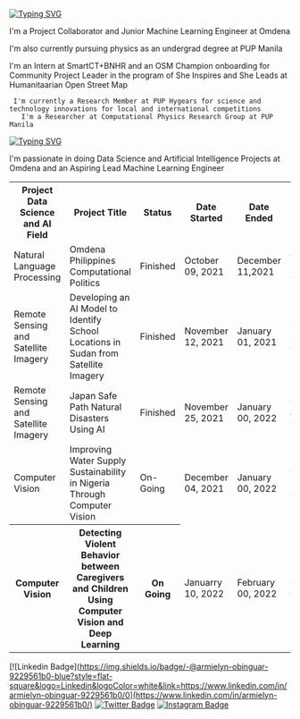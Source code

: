 
[![Typing SVG](https://readme-typing-svg.herokuapp.com?color=%2336BCF7&size=26&vCenter=true&lines=Hello+there!+)](https://git.io/typing-svg)

<p>I'm a Project Collaborator and Junior Machine Learning Engineer at Omdena  </a>
<p> I'm also currently pursuing physics as an undergrad degree at PUP Manila  </a>
  <p>  I'm an Intern at SmartCT+BNHR and an OSM Champion onboarding for Community Project Leader in the program of She Inspires and She Leads   at  Humanitaarian Open Street Map </a>
      
     I'm currently a Research Member at PUP Hygears for science and technology innovations for local and international competitions
       I'm a Researcher at Computational Physics Research Group at PUP Manila
    
[![Typing SVG](https://readme-typing-svg.herokuapp.com?color=%2336BCF7&size=26&vCenter=true&lines=Check+out+and+see+my+projects+so+far)](https://git.io/typing-svg) 

<p> I'm passionate in doing Data Science and Artificial Intelligence Projects at Omdena and an Aspiring Lead Machine Learning Engineer </a>

<table>
  <tr>
    <th>Project Data Science and AI Field</th>
    <th>Project Title</th>
    <th>Status</th>
    <th>Date Started</th>
    <th>Date Ended</th>
    <th>Omdena Chatper</th>
    
  </tr>
  <tr>
    <td>Natural Language Processing </td>
    <td> Omdena Philippines Computational Politics </td>
    <td>Finished</td>
    <td>October 09, 2021 </td>
    <td>December 11,2021</th>
    <td>Omdena Philippines Chapter </th>
  </tr>
  <tr>
    <td>Remote Sensing and Satellite Imagery</td>
    <td>Developing an AI Model to Identify School Locations in Sudan from Satellite Imagery</td>
    <td>Finished</td>
    <td>November 12, 2021 </td>
    <td>January 01, 2021</th>
      <td>Omdena Sudan Chapter </th>
  </tr>
   <td>Remote Sensing and Satellite Imagery</td>
    <td>Japan Safe Path Natural Disasters Using AI</td>
    <td>Finished</td>
    <td>November 25, 2021 </td>
    <td>January 00, 2022</th>
    <td>Omdena Japan Chapter </th>
  </tr>
   </tr>
   <td>Computer Vision</td>
    <td>Improving Water Supply Sustainability in Nigeria Through Computer Vision</td>
    <td>On-Going</td>
    <td>December 04, 2021 </td>
    <td>January 00, 2022</th>
    <td>Omdena Nigeria Chapter  </th>
  </tr>
   <tr>
    <th>Computer Vision</th>
    <th>Detecting Violent Behavior between Caregivers and Children Using Computer Vision and Deep Learning</th>
    <th>On Going</th>
    <td>Januarry 10, 2022 </td>
    <td>February 00, 2022</th>
    <td>Omdena Chapter </th>
  </tr>
  <tr>
</table>

[![Linkedin Badge](https://img.shields.io/badge/-@armielyn-obinguar-9229561b0-blue?style=flat-square&logo=Linkedin&logoColor=white&link=https://www.linkedin.com/in/armielyn-obinguar-9229561b0/0](https://www.linkedin.com/in/armielyn-obinguar-9229561b0/) [![Twitter Badge](https://img.shields.io/badge/-@ArmlynObngr-1ca0f1?style=flat-square&labelColor=1ca0f1&logo=twitter&logoColor=white&link=https://twitter.com/ArmlynObngr)](https://twitter.com/ArmlynObngr)  [![Instagram Badge](https://img.shields.io/badge/-@aemytech-D7008A?style=flat-square&labelColor=D7008A&logo=Instagram&logoColor=white&link=https://www.instagram.com/aemytech/)](https://www.instagram.com/aemytech/)




